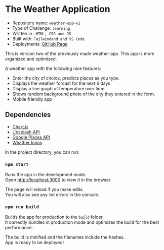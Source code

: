 # The Weather Application

- Repository name: `weather-app-v2`
- Type of Challenge: `learning`
- Written in : `HTML, CSS and JS`
- Built with: `Tailwindand and VS Code`
- Deployments: [GitHub Page](https://fawadrafique.github.io/weather-app-v2/)

This is version two of the previously made weather app. This app is more organized and optimized.

A weather app with the following nice features:

- Enter the city of choice, predicts places as you type.
- Displays the weather forcast for the next 6 days.
- Display a line graph of temperature over time.
- Shows random background photo of the city they entered in the form.
- Mobile friendly app

## Dependencies

- [Chart.js](https://www.chartjs.org/docs/latest/)
- [Unsplash API](https://unsplash.com/developers)
- [Google Places API](https://cloud.google.com/maps-platform/places/)
- [Weather Icons](https://erikflowers.github.io/weather-icons/)

In the project directory, you can run:

### `npm start`

Runs the app in the development mode.</br>
Open [http://localhost:3000](http://localhost:3000) to view it in the browser.

The page will reload if you make edits.</br>
You will also see any lint errors in the console.

### `npm run build`

Builds the app for production to the `build` folder.</br>
It correctly bundles in production mode and optimizes the build for the best performance.

The build is minified and the filenames include the hashes.</br>
App is ready to be deployed!
